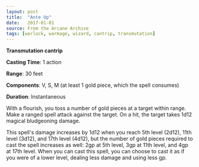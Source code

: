 ```yaml
---
layout: post
title:  "Ante Up"
date:   2017-01-01
source: From the Arcane Archive
tags: [warlock, warmage, wizard, cantrip, transmutation]
---
```


**Transmutation cantrip**

**Casting Time**: 1 action

**Range**: 30 feet

**Components**: V, S, M (at least 1 gold piece, which the spell consumes)

**Duration**: Instantaneous

With a flourish, you toss a number of gold pieces at a target within range. Make a ranged spell attack against the target. On a hit, the target takes 1d12 magical bludgeoning damage.

This spell's damage increases by 1d12 when you reach 5th level (2d12), 11th level (3d12), and 17th level (4d12), but the number of gold pieces required to cast the spell increases as well: 2gp at 5th level, 3gp at 11th level, and 4gp at 17th level. When you can cast this spell, you can choose to cast it as if you were of a lower level, dealing less damage and using less gp.
